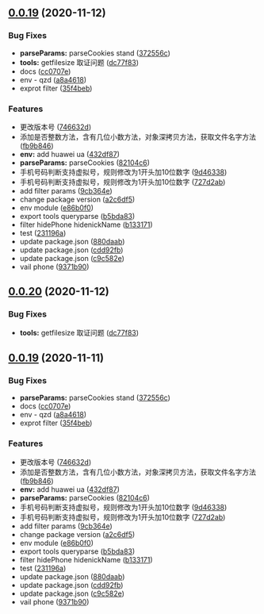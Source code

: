 ## [0.0.19](https://github.com/citrusjunoss/qzd-utils/compare/0.0.2...0.0.19) (2020-11-12)


### Bug Fixes

* **parseParams:** parseCookies stand ([372556c](https://github.com/citrusjunoss/qzd-utils/commit/372556c7d35481ebd9b586559a2519446453aff8))
* **tools:** getfilesize 取证问题 ([dc77f83](https://github.com/citrusjunoss/qzd-utils/commit/dc77f835c3b5354b65856e1a3a7d7ef1b716e6f6))
* docs ([cc0707e](https://github.com/citrusjunoss/qzd-utils/commit/cc0707ea2d90651329ae2738bc02f50f271c9822))
* env - qzd ([a8a4618](https://github.com/citrusjunoss/qzd-utils/commit/a8a4618b4086a8c325eb9d4326bf3dfc3dcfc838))
* exprot filter ([35f4beb](https://github.com/citrusjunoss/qzd-utils/commit/35f4beb24843ab0cbbac7987cb4142a69fc94d92))


### Features

* 更改版本号 ([746632d](https://github.com/citrusjunoss/qzd-utils/commit/746632d3e299553b4818f1b9b1bea484f71cf51a))
* 添加是否整数方法，含有几位小数方法，对象深拷贝方法，获取文件名字方法 ([fb9b846](https://github.com/citrusjunoss/qzd-utils/commit/fb9b8463a4455093dbf20fab6abc3ed80397ef42))
* **env:** add huawei ua ([432df87](https://github.com/citrusjunoss/qzd-utils/commit/432df870abeded50c1a0be2c372c07115a67245a))
* **parseParams:** parseCookies ([82104c6](https://github.com/citrusjunoss/qzd-utils/commit/82104c68b19220eaf575f957ce0dd74089ffbf92))
* 手机号码判断支持虚拟号，规则修改为1开头加10位数字 ([9d46338](https://github.com/citrusjunoss/qzd-utils/commit/9d463380c53c384c613dfec0b008edac621e182d))
* 手机号码判断支持虚拟号，规则修改为1开头加10位数字 ([727d2ab](https://github.com/citrusjunoss/qzd-utils/commit/727d2abc25d8bf3feb8c3c13ec0ac181b62fa969))
* add filter params ([9cb364e](https://github.com/citrusjunoss/qzd-utils/commit/9cb364e415bf9995cc087500073d2aa090024c5f))
* change package version ([a2c6df5](https://github.com/citrusjunoss/qzd-utils/commit/a2c6df587864630d476b69c49912981af266a504))
* env module ([e86b0f0](https://github.com/citrusjunoss/qzd-utils/commit/e86b0f0485609ca32c28a42cc2dcafb56f83d6a6))
* export tools queryparse ([b5bda83](https://github.com/citrusjunoss/qzd-utils/commit/b5bda8329f56db5fa5725f18f43f3a220bd8dfdb))
* filter hidePhone hidenickName ([b133171](https://github.com/citrusjunoss/qzd-utils/commit/b1331718422dd602aa130e8654302ce8cc96a750))
* test ([231196a](https://github.com/citrusjunoss/qzd-utils/commit/231196a591574733cf010b36f9fa8f87ffd3c810))
* update package.json ([880daab](https://github.com/citrusjunoss/qzd-utils/commit/880daabda4f4f194d9e6cd3e0384ad3d18948af2))
* update package.json ([cdd92fb](https://github.com/citrusjunoss/qzd-utils/commit/cdd92fb477dccb6bcda9e55feab2919524f33fd4))
* update package.json ([c9c582e](https://github.com/citrusjunoss/qzd-utils/commit/c9c582ee54e5830f2ff563ddcdb46f001c9c88c0))
* vail phone ([9371b90](https://github.com/citrusjunoss/qzd-utils/commit/9371b90456bcc9c9c72a3c91c41dd6021503e5a1))



## [0.0.20](https://github.com/citrusjunoss/qzd-utils/compare/v0.0.19...v0.0.20) (2020-11-12)


### Bug Fixes

* **tools:** getfilesize 取证问题 ([dc77f83](https://github.com/citrusjunoss/qzd-utils/commit/dc77f835c3b5354b65856e1a3a7d7ef1b716e6f6))



## [0.0.19](https://github.com/citrusjunoss/qzd-utils/compare/0.0.2...0.0.19) (2020-11-11)


### Bug Fixes

* **parseParams:** parseCookies stand ([372556c](https://github.com/citrusjunoss/qzd-utils/commit/372556c7d35481ebd9b586559a2519446453aff8))
* docs ([cc0707e](https://github.com/citrusjunoss/qzd-utils/commit/cc0707ea2d90651329ae2738bc02f50f271c9822))
* env - qzd ([a8a4618](https://github.com/citrusjunoss/qzd-utils/commit/a8a4618b4086a8c325eb9d4326bf3dfc3dcfc838))
* exprot filter ([35f4beb](https://github.com/citrusjunoss/qzd-utils/commit/35f4beb24843ab0cbbac7987cb4142a69fc94d92))


### Features

* 更改版本号 ([746632d](https://github.com/citrusjunoss/qzd-utils/commit/746632d3e299553b4818f1b9b1bea484f71cf51a))
* 添加是否整数方法，含有几位小数方法，对象深拷贝方法，获取文件名字方法 ([fb9b846](https://github.com/citrusjunoss/qzd-utils/commit/fb9b8463a4455093dbf20fab6abc3ed80397ef42))
* **env:** add huawei ua ([432df87](https://github.com/citrusjunoss/qzd-utils/commit/432df870abeded50c1a0be2c372c07115a67245a))
* **parseParams:** parseCookies ([82104c6](https://github.com/citrusjunoss/qzd-utils/commit/82104c68b19220eaf575f957ce0dd74089ffbf92))
* 手机号码判断支持虚拟号，规则修改为1开头加10位数字 ([9d46338](https://github.com/citrusjunoss/qzd-utils/commit/9d463380c53c384c613dfec0b008edac621e182d))
* 手机号码判断支持虚拟号，规则修改为1开头加10位数字 ([727d2ab](https://github.com/citrusjunoss/qzd-utils/commit/727d2abc25d8bf3feb8c3c13ec0ac181b62fa969))
* add filter params ([9cb364e](https://github.com/citrusjunoss/qzd-utils/commit/9cb364e415bf9995cc087500073d2aa090024c5f))
* change package version ([a2c6df5](https://github.com/citrusjunoss/qzd-utils/commit/a2c6df587864630d476b69c49912981af266a504))
* env module ([e86b0f0](https://github.com/citrusjunoss/qzd-utils/commit/e86b0f0485609ca32c28a42cc2dcafb56f83d6a6))
* export tools queryparse ([b5bda83](https://github.com/citrusjunoss/qzd-utils/commit/b5bda8329f56db5fa5725f18f43f3a220bd8dfdb))
* filter hidePhone hidenickName ([b133171](https://github.com/citrusjunoss/qzd-utils/commit/b1331718422dd602aa130e8654302ce8cc96a750))
* test ([231196a](https://github.com/citrusjunoss/qzd-utils/commit/231196a591574733cf010b36f9fa8f87ffd3c810))
* update package.json ([880daab](https://github.com/citrusjunoss/qzd-utils/commit/880daabda4f4f194d9e6cd3e0384ad3d18948af2))
* update package.json ([cdd92fb](https://github.com/citrusjunoss/qzd-utils/commit/cdd92fb477dccb6bcda9e55feab2919524f33fd4))
* update package.json ([c9c582e](https://github.com/citrusjunoss/qzd-utils/commit/c9c582ee54e5830f2ff563ddcdb46f001c9c88c0))
* vail phone ([9371b90](https://github.com/citrusjunoss/qzd-utils/commit/9371b90456bcc9c9c72a3c91c41dd6021503e5a1))



